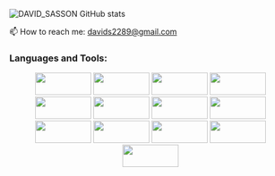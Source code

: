 ![DAVID_SASSON GitHub stats](https://github-readme-stats.vercel.app/api?username=DavidSasson22&show_icons=true&theme=tokyonight)


📫 How to reach me: davids2289@gmail.com


### Languages and Tools:
<p align="center">
  <img src="https://img.shields.io/badge/-HTML5-informational?style=flat&logo=html5&logoColor=white&color=ff7c58" width="100" height="40">
  <img src="https://img.shields.io/badge/-CSS3-informational?style=flat&logo=css3&logoColor=white&color=1572B6"  width="100" height="40">
  <img src="https://img.shields.io/badge/-Sass-informational?style=flat&logo=sass&logoColor=white&color=CC6699"  width="100" height="40">
  <img src="https://img.shields.io/badge/-Javascript-informational?style=flat&logo=javascript&logoColor=white&color=F7DF1E"  width="100" height="40">
  <img src ="https://img.shields.io/badge/TypeScript-007ACC?style=for-the-badge&logo=typescript&logoColor=white"  width="100" height="40">
  <img src="https://img.shields.io/badge/React-20232A?style=for-the-badge&logo=react&logoColor=61DAFB"  width="100" height="40">
  <img src="https://img.shields.io/badge/React_Native-20232A?style=for-the-badge&logo=react&logoColor=61DAFB"  width="100" height="40">
  <img src="https://img.shields.io/badge/-Redux-informational?style=flat&logo=redux&logoColor=white&color=764ABC"  width="100" height="40">
  <img src="https://img.shields.io/badge/-NodeJS-informational?style=flat&logo=node.js&logoColor=white&color=339933"  width="100" height="40">
  <img src="https://img.shields.io/badge/-MongoDB-informational?style=flat&logo=mongodb&logoColor=white&color=47A248"  width="100" height="40">
  <img src="https://img.shields.io/badge/-Express-informational?style=flat&logo=ubuntu&logoColor=white&color=E95420"  width="100" height="40">
  <img src="https://img.shields.io/badge/Python-14354C?style=for-the-badge&logo=python&logoColor=white"  width="100" height="40">  
  <img src="https://img.shields.io/badge/-Postman-informational?style=flat&logo=Adobe%20Photoshop&logoColor=white&color=31A8FF"  width="100" height="40">
</p>
  



<!--
**DavidSasson22/DavidSasson22** is a ✨ _special_ ✨ repository because its `README.md` (this file) appears on your GitHub profile.

Here are some ideas to get you started:

- 🔭 I’m currently working on Appleseeds academy
- 🌱 I’m currently learning Web developement
- 👯 I’m looking to collaborate on ...
- 🤔 I’m looking for help with ...
- 💬 Ask me about ...
- 📫 How to reach me: ...
- 😄 Pronouns: ...
- ⚡ Fun fact: ...
-->
